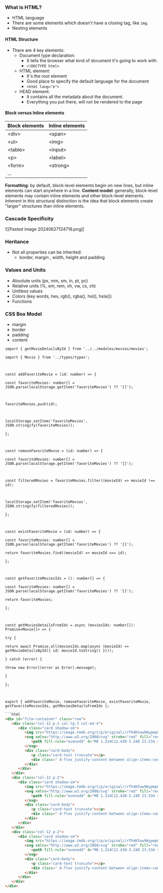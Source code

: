 ### What is HTML?
- HTML language
- There are some elements which doesn't have a closing tag, like `img`.
- Nesting elements

#### HTML Structure
- There are 4 key elements:
	- Document type declaration:
		- It tells the browser what kind of document it's going to work with. 
		- `<!DOCTYPE html>`
	- HTML element:
		- It's the root element
		- Good place to specify the default language for the document 
		- `<html lang="e">`
	- HEAD element:
		- It contains all the metadata about the document.
		- Everything you put there, will not be rendered to the page
#### Block versus Inline elements

| Block elements | Inline elements |
| -------------- | --------------- |
| \<div>         | \<span>         |
| \<ul>          | \<img>          |
| \<table>       | \<input>        |
| \<p>           | \<label>        |
| \<form>        | \<strong>       |
| ...            |                 |
**Formatting**: by default, block-level elements begin on new lines, but inline elements can start anywhere in a line.
**Content model**: generally, block-level elements may contain inline elements and other block-level elements. Inherent in this structural distinction is the idea that block elements create "larger" structures than inline elements.

### Cascade Specificity
![[Pasted image 20240627124716.png]]
### Heritance
- Not all properties can be inherited:
	- border, margin , width, height and padding

### Values and Units
- Absolute units (px, mm, sm, in, pt, pc)
- Relative units (%, em, rem, vh, vw, cx, ch)
- Unitless values
- Colors (key words, hex, rgb(), rgba(), hsl(), hsla())
- Functions

### CSS Box Model
- margin
- border
- padding
- content

```TS
import { getMovieDetailsById } from '../../modules/movies/movies';

import { Movie } from '../types/types';

  

const addFavoriteMovie = (id: number) => {

const favoriteMovies: number[] = JSON.parse(localStorage.getItem('favoriteMovies') ?? '[]');

  

favoriteMovies.push(id);

  

localStorage.setItem('favoriteMovies', JSON.stringify(favoriteMovies));

};

  

const removeFavoriteMovie = (id: number) => {

const favoriteMovies: number[] = JSON.parse(localStorage.getItem('favoriteMovies') ?? '[]');

  

const filteredMovies = favoriteMovies.filter((movieId) => movieId !== id);

  

localStorage.setItem('favoriteMovies', JSON.stringify(filteredMovies));

};

  

const existFavoriteMovie = (id: number) => {

const favoriteMovies: number[] = JSON.parse(localStorage.getItem('favoriteMovies') ?? '[]');

return favoriteMovies.find((movieId) => movieId === id);

};

  

const getFavoriteMoviesIds = (): number[] => {

const favoriteMovies: number[] = JSON.parse(localStorage.getItem('favoriteMovies') ?? '[]');

return favoriteMovies;

};

  

const getMoviesDetailsFromIds = async (moviesIds: number[]): Promise<Movie[]> => {

try {

return await Promise.all(moviesIds.map(async (movieId) => getMovieDetailsById({ id: movieId.toString() })));

} catch (error) {

throw new Error((error as Error).message);

}

};

  

export { addFavoriteMovie, removeFavoriteMovie, existFavoriteMovie, getFavoriteMoviesIds, getMoviesDetailsFromIds };
```

```HTML
```html
<div id="film-container" class="row">
   <div class="col-12 p-2 col-lg-3 col-md-4">
      <div class="card shadow-sm">
         <img src="https://image.tmdb.org/t/p/original//rTh4K5uw9HypmpGslcKd4QfHl93.jpg"> 
         <svg xmlns="http://www.w3.org/2000/svg" stroke="red" fill="red" width="50" height="50" class="bi bi-heart-fill position-absolute p-2" viewBox="0 -2 18 22">
            <path fill-rule="evenodd" d="M8 1.314C12.438-3.248 23.534 4.735 8 15-7.534 4.736 3.562-3.248 8 1.314z"></path>
         </svg>
         <div class="card-body">
            <p class="card-text truncate"></p>
            <div class=" d-flex justify-content-between align-items-center "> <small class="text-muted"></small> </div>
         </div>
      </div>
   </div>
   <div class="col-12 p-2">
      <div class="card shadow-sm">
         <img src="https://image.tmdb.org/t/p/original//rTh4K5uw9HypmpGslcKd4QfHl93.jpg"> 
         <svg xmlns="http://www.w3.org/2000/svg" stroke="red" fill="red" width="50" height="50" class="bi bi-heart-fill position-absolute p-2" viewBox="0 -2 18 22">
            <path fill-rule="evenodd" d="M8 1.314C12.438-3.248 23.534 4.735 8 15-7.534 4.736 3.562-3.248 8 1.314z"></path>
         </svg>
         <div class="card-body">
            <p class="card-text truncate"></p>
            <div class=" d-flex justify-content-between align-items-center "> <small class="text-muted"></small> </div>
         </div>
      </div>
   </div>
   <div class="col-12 p-2">
      <div class="card shadow-sm">
         <img src="https://image.tmdb.org/t/p/original//rTh4K5uw9HypmpGslcKd4QfHl93.jpg"> 
         <svg xmlns="http://www.w3.org/2000/svg" stroke="red" fill="red" width="50" height="50" class="bi bi-heart-fill position-absolute p-2" viewBox="0 -2 18 22">
            <path fill-rule="evenodd" d="M8 1.314C12.438-3.248 23.534 4.735 8 15-7.534 4.736 3.562-3.248 8 1.314z"></path>
         </svg>
         <div class="card-body">
            <p class="card-text truncate"></p>
            <div class=" d-flex justify-content-between align-items-center "> <small class="text-muted"></small> </div>
         </div>
      </div>
   </div>
</div>
```
```
